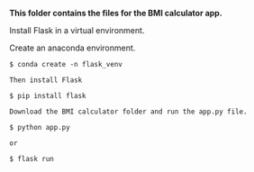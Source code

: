 **This folder contains the files for the BMI calculator app.**

Install Flask in a virtual environment.

Create an anaconda environment.
```
$ conda create -n flask_venv 

Then install Flask

$ pip install flask

Download the BMI calculator folder and run the app.py file.

$ python app.py

or

$ flask run
```
